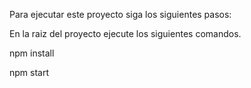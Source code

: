 Para ejecutar este proyecto siga los siguientes pasos:

En la raiz del proyecto ejecute los siguientes comandos.

npm install

npm start
